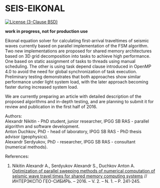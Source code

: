 # SEIS-EIKONAL

[![License (3-Clause BSD)](https://img.shields.io/badge/license-BSD%203--Clause-brightgreen.svg)](https://github.com/aanikitin/seis-eikonal/blob/master/LICENSE)

**work in progress, not for production use**

Eikonal equation solver for calculating first-arrival traveltimes of seismic 
waves currently based on parallel implementation of the FSM algorithm. Two new 
implementations are proposed for shared memory architectures based on 3D grid 
decomposition into tasks to achieve high performance. One based on static 
assignment of tasks to threads using manual scheduling. The other is using task 
depend clause introduced in OpenMP 4.0 to avoid the need for global 
synchronization of task execution. Preliminary testing demonstrates that both 
approaches show similar performance under light system load, with the later 
approach becoming faster during increased system load.

We are currently preparing an article with detailed 
description of the proposed algorithms and in-depth testing, and are planning 
to submit it for review and publication in the first half of 2016.

Authors:<br />
Alexandr Nikitin -  PhD student, junior researcher, IPGG SB RAS - parallel 
algorithm and software development.<br />
Anton Duchkov, PhD - head of laboratory, IPGG SB RAS - PhD thesis advisor 
(geophysics).<br />
Alexandr Serdyukov, PhD - researcher, IPGG SB RAS - consultant (numerical 
methods).<br />

References:<br />
1) Nikitin Alexandr A., Serdyukov Alexandr S., Duchkov Anton A. <a 
href="http://elibrary.ru/item.asp?id=25994951">Optimization of parallel 
sweeping methods of numerical computation of seismic wave travel times for 
shared memory computing systems</a> // ИНТЕРЭКСПО 
ГЕО-СИБИРЬ. – 2016. – V. 2. – N. 1. – P. 241-245.<br />
